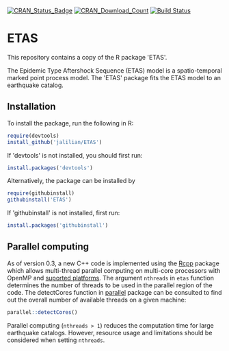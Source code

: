 [![CRAN_Status_Badge](http://www.r-pkg.org/badges/version/ETAS)](http://cran.r-project.org/web/packages/ETAS)
[![CRAN_Download_Count](http://cranlogs.r-pkg.org/badges/ETAS)](http://cran.rstudio.com/web/packages/ETAS/index.html)
[![Build Status](https://travis-ci.org/jalilian/ETAS.svg?branch=master)](https://travis-ci.org/jalilian/ETAS)

# ETAS

This repository contains a copy of the R package 'ETAS'.

The Epidemic Type Aftershock Sequence (ETAS) model is a spatio-temporal marked point process model. The 'ETAS' package fits the ETAS model to an earthquake catalog.

## Installation

To install the package, run the following in R:
 
```R
require(devtools)
install_github('jalilian/ETAS')
```

If 'devtools' is not installed, you should first run:

```R
install.packages('devtools')
```
 
Alternatively, the package can be installed by

```R
require(githubinstall)
githubinstall('ETAS')
```

If 'githubinstall' is not installed, first run:
```R
install.packages('githubinstall')
```

## Parallel computing

As of version 0.3, a new C++ code is implemented using the [Rcpp](http://www.rcpp.org/) package which allows multi-thread parallel computing on multi-core processors with OpenMP and [suported platforms](https://cran.r-project.org/doc/manuals/r-release/R-exts.html#OpenMP-support). The argument `nthreads` in `etas` function determines the number of threads to be used in the parallel region of the code. The detectCores function in [parallel](http://stat.ethz.ch/R-manual/R-devel/library/parallel/html/parallel-package.html) package can be consulted to find out the overall number of available threads on a given machine:
```R
parallel::detectCores()
```
Parallel computing (`nthreads > 1`) reduces the computation time for large earthquake catalogs. However, resource usage and limitations should be considered when setting `nthreads`.
